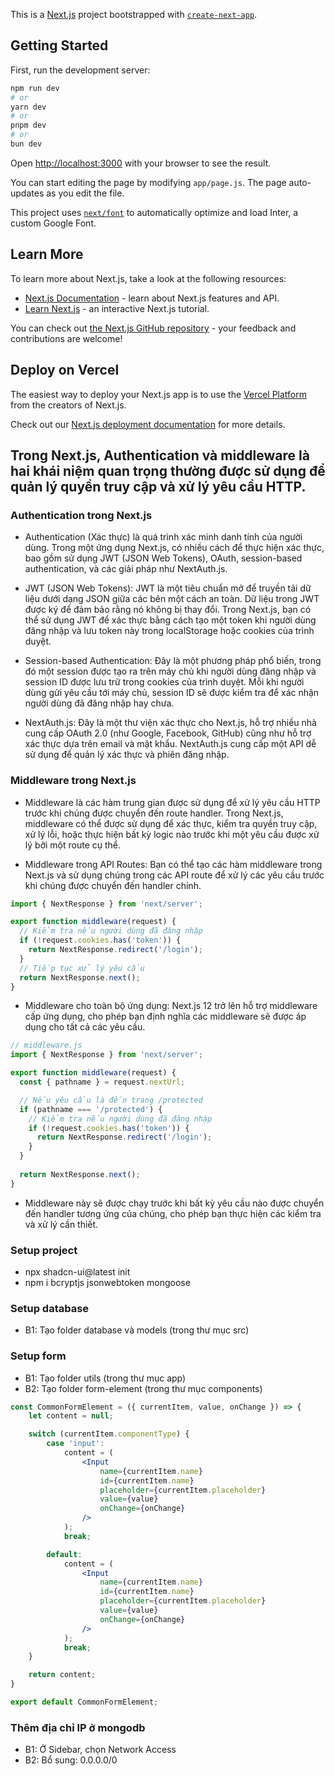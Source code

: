 This is a [Next.js](https://nextjs.org/) project bootstrapped with [`create-next-app`](https://github.com/vercel/next.js/tree/canary/packages/create-next-app).

## Getting Started

First, run the development server:

```bash
npm run dev
# or
yarn dev
# or
pnpm dev
# or
bun dev
```

Open [http://localhost:3000](http://localhost:3000) with your browser to see the result.

You can start editing the page by modifying `app/page.js`. The page auto-updates as you edit the file.

This project uses [`next/font`](https://nextjs.org/docs/basic-features/font-optimization) to automatically optimize and load Inter, a custom Google Font.

## Learn More

To learn more about Next.js, take a look at the following resources:

- [Next.js Documentation](https://nextjs.org/docs) - learn about Next.js features and API.
- [Learn Next.js](https://nextjs.org/learn) - an interactive Next.js tutorial.

You can check out [the Next.js GitHub repository](https://github.com/vercel/next.js/) - your feedback and contributions are welcome!

## Deploy on Vercel

The easiest way to deploy your Next.js app is to use the [Vercel Platform](https://vercel.com/new?utm_medium=default-template&filter=next.js&utm_source=create-next-app&utm_campaign=create-next-app-readme) from the creators of Next.js.

Check out our [Next.js deployment documentation](https://nextjs.org/docs/deployment) for more details.

## Trong Next.js, Authentication và middleware là hai khái niệm quan trọng thường được sử dụng để quản lý quyền truy cập và xử lý yêu cầu HTTP.

### Authentication trong Next.js

- Authentication (Xác thực) là quá trình xác minh danh tính của người dùng. Trong một ứng dụng Next.js, có nhiều cách để thực hiện xác thực, bao gồm sử dụng JWT (JSON Web Tokens), OAuth, session-based authentication, và các giải pháp như NextAuth.js.

- JWT (JSON Web Tokens): JWT là một tiêu chuẩn mở để truyền tải dữ liệu dưới dạng JSON giữa các bên một cách an toàn. Dữ liệu trong JWT được ký để đảm bảo rằng nó không bị thay đổi. Trong Next.js, bạn có thể sử dụng JWT để xác thực bằng cách tạo một token khi người dùng đăng nhập và lưu token này trong localStorage hoặc cookies của trình duyệt.
- Session-based Authentication: Đây là một phương pháp phổ biến, trong đó một session được tạo ra trên máy chủ khi người dùng đăng nhập và session ID được lưu trữ trong cookies của trình duyệt. Mỗi khi người dùng gửi yêu cầu tới máy chủ, session ID sẽ được kiểm tra để xác nhận người dùng đã đăng nhập hay chưa.
- NextAuth.js: Đây là một thư viện xác thực cho Next.js, hỗ trợ nhiều nhà cung cấp OAuth 2.0 (như Google, Facebook, GitHub) cũng như hỗ trợ xác thực dựa trên email và mật khẩu. NextAuth.js cung cấp một API dễ sử dụng để quản lý xác thực và phiên đăng nhập.

### Middleware trong Next.js

- Middleware là các hàm trung gian được sử dụng để xử lý yêu cầu HTTP trước khi chúng được chuyển đến route handler. Trong Next.js, middleware có thể được sử dụng để xác thực, kiểm tra quyền truy cập, xử lý lỗi, hoặc thực hiện bất kỳ logic nào trước khi một yêu cầu được xử lý bởi một route cụ thể.

- Middleware trong API Routes: Bạn có thể tạo các hàm middleware trong Next.js và sử dụng chúng trong các API route để xử lý các yêu cầu trước khi chúng được chuyển đến handler chính.

```jsx
import { NextResponse } from 'next/server';

export function middleware(request) {
  // Kiểm tra nếu người dùng đã đăng nhập
  if (!request.cookies.has('token')) {
    return NextResponse.redirect('/login');
  }
  // Tiếp tục xử lý yêu cầu
  return NextResponse.next();
}
```

- Middleware cho toàn bộ ứng dụng: Next.js 12 trở lên hỗ trợ middleware cấp ứng dụng, cho phép bạn định nghĩa các middleware sẽ được áp dụng cho tất cả các yêu cầu.

```jsx
// middleware.js
import { NextResponse } from 'next/server';

export function middleware(request) {
  const { pathname } = request.nextUrl;

  // Nếu yêu cầu là đến trang /protected
  if (pathname === '/protected') {
    // Kiểm tra nếu người dùng đã đăng nhập
    if (!request.cookies.has('token')) {
      return NextResponse.redirect('/login');
    }
  }
  
  return NextResponse.next();
}
```

- Middleware này sẽ được chạy trước khi bất kỳ yêu cầu nào được chuyển đến handler tương ứng của chúng, cho phép bạn thực hiện các kiểm tra và xử lý cần thiết.

### Setup project
- npx shadcn-ui@latest init
- npm i bcryptjs jsonwebtoken mongoose

### Setup database
- B1: Tạo folder database và models (trong thư mục src)

### Setup form
- B1: Tạo folder utils (trong thư mục app)
- B2: Tạo folder form-element (trong thư mục components)

```jsx
const CommonFormElement = ({ currentItem, value, onChange }) => {
    let content = null;

    switch (currentItem.componentType) {
        case 'input':
            content = (
                <Input 
                    name={currentItem.name} 
                    id={currentItem.name} 
                    placeholder={currentItem.placeholder} 
                    value={value} 
                    onChange={onChange}
                />
            );
            break;

        default:
            content = (
                <Input 
                    name={currentItem.name} 
                    id={currentItem.name} 
                    placeholder={currentItem.placeholder} 
                    value={value} 
                    onChange={onChange}
                />
            );
            break;
    }

    return content;
}

export default CommonFormElement;
```

### Thêm địa chỉ IP ở mongodb

- B1: Ở Sidebar, chọn Network Access
- B2: Bổ sung: 0.0.0.0/0
